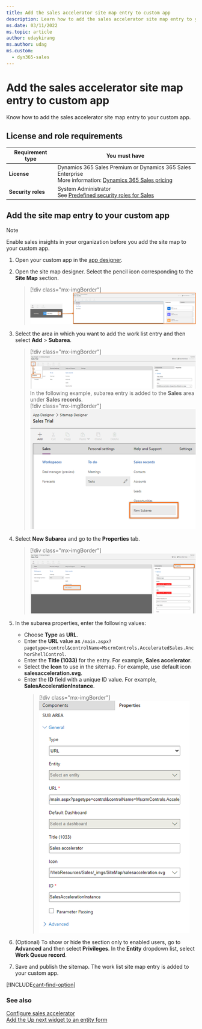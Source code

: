 ```yaml
---
title: Add the sales accelerator site map entry to custom app
description: Learn how to add the sales accelerator site map entry to your custom app.
ms.date: 03/11/2022
ms.topic: article
author: udaykirang
ms.author: udag
ms.custom: 
  - dyn365-sales
---
```


# Add the sales accelerator site map entry to custom app

Know how to add the sales accelerator site map entry to your custom app.

## License and role requirements
| Requirement type | You must have |
|-----------------------|---------|
| **License** | Dynamics 365 Sales Premium or Dynamics 365 Sales Enterprise  <br>More information: [Dynamics 365 Sales pricing](https://dynamics.microsoft.com/sales/pricing/) |
| **Security roles** | System Administrator <br> See [Predefined security roles for Sales](security-roles-for-sales.md)|

## Add the site map entry to your custom app

>[!NOTE]
>Enable sales insights in your organization before you add the site map to your custom app.     

1. Open your custom app in the [app designer](make.powerapps.com).  

1. Open the site map designer. Select the pencil icon corresponding to the **Site Map** section.     
    > [!div class="mx-imgBorder"]
    > ![Open site map designer](media/faq-sa-open-site-map-designer.png "Open site map designer")     
1. Select the area in which you want to add the work list entry and then select **Add** > **Subarea**.    
    > [!div class="mx-imgBorder"]
    > ![Add subarea to an area](media/faq-sa-select-sub-area.png "Add subarea to an area")      
    In the following example, subarea entry is added to the **Sales** area under **Sales records**.     
    > [!div class="mx-imgBorder"]
    > ![Subarea entry is added](media/faq-sa-subarea-entry-added.png "Subarea entry is added")      
1. Select **New Subarea** and go to the **Properties** tab.
    > [!div class="mx-imgBorder"]
    > ![Subarea properties tab](media/faq-sa-subarea-properties.png "Subarea properties tab")       
1. In the subarea properties, enter the following values:     
    - Choose **Type** as **URL**.
    - Enter the **URL** value as `/main.aspx?pagetype=control&controlName=MscrmControls.AcceleratedSales.AnchorShellControl`.
    - Enter the **Title (1033)** for the entry. For example, **Sales accelerator**.
    - Select the **Icon** to use in the sitemap. For example, use default icon **salesacceleration.svg**. 
    - Enter the **ID** field with a unique ID value. For example, **SalesAccelerationInstance**.    
        > [!div class="mx-imgBorder"]
        > ![Subarea properties tab with values](media/faq-sa-subarea-properties-values.png "Subarea properties tab with values")       
1. (Optional) To show or hide the section only to enabled users, go to **Advanced** and then select **Privileges**. In the **Entity** dropdown list, select **Work Queue record**.     
1. Save and publish the sitemap.
    The work list site map entry is added to your custom app.

[!INCLUDE[cant-find-option](../includes/cant-find-option.md)] 

### See also

[Configure sales accelerator](enable-configure-sales-accelerator.md)  
[Add the Up next widget to an entity form](add-upnext-widget-form.md)

